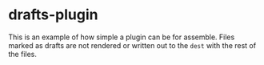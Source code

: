 # drafts-plugin

This is an example of how simple a plugin can be for assemble. Files marked as drafts are not rendered or written out to the `dest` with the rest of the files.